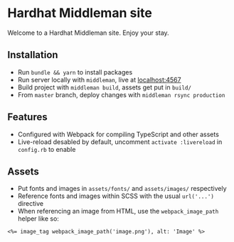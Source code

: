 # Hardhat Middleman site
Welcome to a Hardhat Middleman site. Enjoy your stay.

## Installation
* Run `bundle && yarn` to install packages
* Run server locally with `middleman`, live at [localhost:4567](http/localhost:4567)
* Build project with `middleman build`, assets get put in `build/`
* From `master` branch, deploy changes with `middleman rsync production`

## Features
* Configured with Webpack for compiling TypeScript and other assets
* Live-reload desabled by default, uncomment `activate :livereload` in `config.rb` to enable

## Assets
* Put fonts and images in `assets/fonts/` and `assets/images/` respectively
* Reference fonts and images within SCSS with the usual `url('...')` directive
* When referencing an image from HTML, use the `webpack_image_path` helper like so:
```
<%= image_tag webpack_image_path('image.png'), alt: 'Image' %>
```
